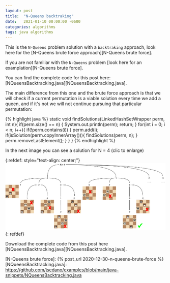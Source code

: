 ```yaml
---
layout: post
title:  "N-Queens backtraking"
date:   2021-01-10 00:00:00 -0600
categories: algorithms
tags: java algorithms
---
```

This is the `N-Queens` problem solution with a `backtraking` approach, look here for the [N-Queens brute force approach][N-Queens brute force].

If you are not familiar with the `N-Queens` problem [look here for an examplation][N-Queens brute force].

You can find the complete code for this post here: [NQueensBacktracking.java][NQueensBacktracking.java].

The main difference from this one and the brute force approach is that we will check if a current permutation is a viable solution every time we add a queen, and if it's not we will not continue pursuing that particular permutation:

{% highlight java %}
static void findSolutions(LinkedHashSetWrapper perm, int n){
    if(perm.size() == n) {
        System.out.println(perm);
        return;
    }
    for(int i = 0; i < n; i++){
        if(!perm.contains(i)) {
            perm.add(i);
            if(isSolution(perm.copyInnerArray())){
                findSolutions(perm, n);
            }
            perm.removeLastElement();
        }
    }
}
{% endhighlight %}


In the next image you can see a solution for N = 4 (clic to enlarge)


{:refdef: style="text-align: center;"}
[![backtracking solution](/assets/images/n-queens-backtracking/backtracking.png)](/assets/images/n-queens-backtracking/backtracking.png)
{: refdef}


Download the complete code from this post here [NQueensBacktracking.java][NQueensBacktracking.java].



[N-Queens brute force]: {% post_url 2020-12-30-n-queens-brute-force %}
[NQueensBacktracking.java]: https://github.com/jsedano/examples/blob/main/java-snippets/NQueensBacktracking.java
